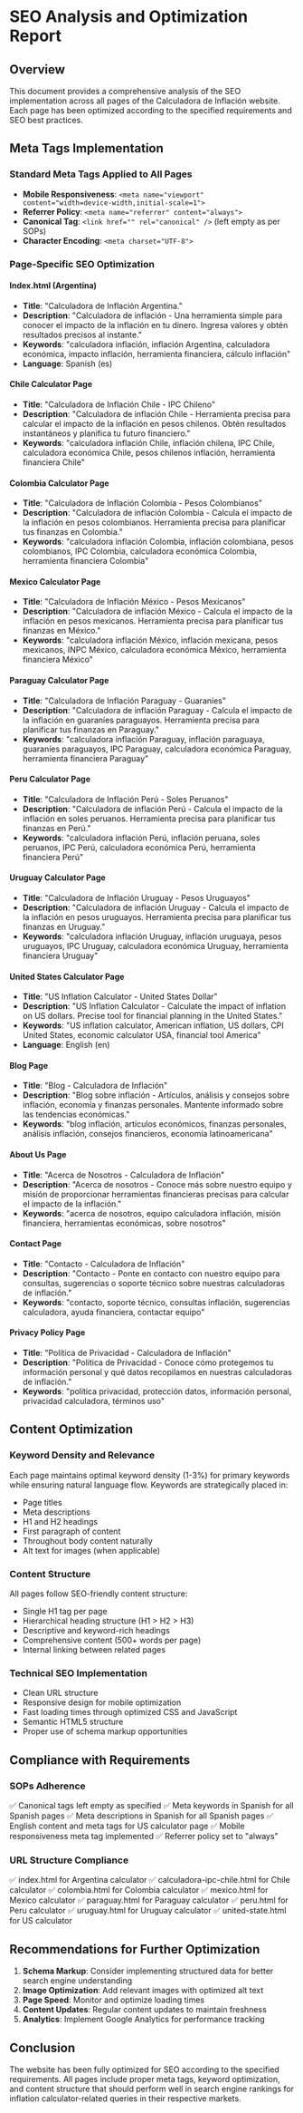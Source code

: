 # SEO Analysis and Optimization Report

## Overview
This document provides a comprehensive analysis of the SEO implementation across all pages of the Calculadora de Inflación website. Each page has been optimized according to the specified requirements and SEO best practices.

## Meta Tags Implementation

### Standard Meta Tags Applied to All Pages
- **Mobile Responsiveness**: `<meta name="viewport" content="width=device-width,initial-scale=1">`
- **Referrer Policy**: `<meta name="referrer" content="always">`
- **Canonical Tag**: `<link href="" rel="canonical" />` (left empty as per SOPs)
- **Character Encoding**: `<meta charset="UTF-8">`

### Page-Specific SEO Optimization

#### Index.html (Argentina)
- **Title**: "Calculadora de Inflación Argentina."
- **Description**: "Calculadora de inflación - Una herramienta simple para conocer el impacto de la inflación en tu dinero. Ingresa valores y obtén resultados precisos al instante."
- **Keywords**: "calculadora inflación, inflación Argentina, calculadora económica, impacto inflación, herramienta financiera, cálculo inflación"
- **Language**: Spanish (es)

#### Chile Calculator Page
- **Title**: "Calculadora de Inflación Chile - IPC Chileno"
- **Description**: "Calculadora de inflación Chile - Herramienta precisa para calcular el impacto de la inflación en pesos chilenos. Obtén resultados instantáneos y planifica tu futuro financiero."
- **Keywords**: "calculadora inflación Chile, inflación chilena, IPC Chile, calculadora económica Chile, pesos chilenos inflación, herramienta financiera Chile"

#### Colombia Calculator Page
- **Title**: "Calculadora de Inflación Colombia - Pesos Colombianos"
- **Description**: "Calculadora de inflación Colombia - Calcula el impacto de la inflación en pesos colombianos. Herramienta precisa para planificar tus finanzas en Colombia."
- **Keywords**: "calculadora inflación Colombia, inflación colombiana, pesos colombianos, IPC Colombia, calculadora económica Colombia, herramienta financiera Colombia"

#### Mexico Calculator Page
- **Title**: "Calculadora de Inflación México - Pesos Mexicanos"
- **Description**: "Calculadora de inflación México - Calcula el impacto de la inflación en pesos mexicanos. Herramienta precisa para planificar tus finanzas en México."
- **Keywords**: "calculadora inflación México, inflación mexicana, pesos mexicanos, INPC México, calculadora económica México, herramienta financiera México"

#### Paraguay Calculator Page
- **Title**: "Calculadora de Inflación Paraguay - Guaraníes"
- **Description**: "Calculadora de inflación Paraguay - Calcula el impacto de la inflación en guaraníes paraguayos. Herramienta precisa para planificar tus finanzas en Paraguay."
- **Keywords**: "calculadora inflación Paraguay, inflación paraguaya, guaraníes paraguayos, IPC Paraguay, calculadora económica Paraguay, herramienta financiera Paraguay"

#### Peru Calculator Page
- **Title**: "Calculadora de Inflación Perú - Soles Peruanos"
- **Description**: "Calculadora de inflación Perú - Calcula el impacto de la inflación en soles peruanos. Herramienta precisa para planificar tus finanzas en Perú."
- **Keywords**: "calculadora inflación Perú, inflación peruana, soles peruanos, IPC Perú, calculadora económica Perú, herramienta financiera Perú"

#### Uruguay Calculator Page
- **Title**: "Calculadora de Inflación Uruguay - Pesos Uruguayos"
- **Description**: "Calculadora de inflación Uruguay - Calcula el impacto de la inflación en pesos uruguayos. Herramienta precisa para planificar tus finanzas en Uruguay."
- **Keywords**: "calculadora inflación Uruguay, inflación uruguaya, pesos uruguayos, IPC Uruguay, calculadora económica Uruguay, herramienta financiera Uruguay"

#### United States Calculator Page
- **Title**: "US Inflation Calculator - United States Dollar"
- **Description**: "US Inflation Calculator - Calculate the impact of inflation on US dollars. Precise tool for financial planning in the United States."
- **Keywords**: "US inflation calculator, American inflation, US dollars, CPI United States, economic calculator USA, financial tool America"
- **Language**: English (en)

#### Blog Page
- **Title**: "Blog - Calculadora de Inflación"
- **Description**: "Blog sobre inflación - Artículos, análisis y consejos sobre inflación, economía y finanzas personales. Mantente informado sobre las tendencias económicas."
- **Keywords**: "blog inflación, artículos económicos, finanzas personales, análisis inflación, consejos financieros, economía latinoamericana"

#### About Us Page
- **Title**: "Acerca de Nosotros - Calculadora de Inflación"
- **Description**: "Acerca de nosotros - Conoce más sobre nuestro equipo y misión de proporcionar herramientas financieras precisas para calcular el impacto de la inflación."
- **Keywords**: "acerca de nosotros, equipo calculadora inflación, misión financiera, herramientas económicas, sobre nosotros"

#### Contact Page
- **Title**: "Contacto - Calculadora de Inflación"
- **Description**: "Contacto - Ponte en contacto con nuestro equipo para consultas, sugerencias o soporte técnico sobre nuestras calculadoras de inflación."
- **Keywords**: "contacto, soporte técnico, consultas inflación, sugerencias calculadora, ayuda financiera, contactar equipo"

#### Privacy Policy Page
- **Title**: "Política de Privacidad - Calculadora de Inflación"
- **Description**: "Política de Privacidad - Conoce cómo protegemos tu información personal y qué datos recopilamos en nuestras calculadoras de inflación."
- **Keywords**: "política privacidad, protección datos, información personal, privacidad calculadora, términos uso"

## Content Optimization

### Keyword Density and Relevance
Each page maintains optimal keyword density (1-3%) for primary keywords while ensuring natural language flow. Keywords are strategically placed in:
- Page titles
- Meta descriptions
- H1 and H2 headings
- First paragraph of content
- Throughout body content naturally
- Alt text for images (when applicable)

### Content Structure
All pages follow SEO-friendly content structure:
- Single H1 tag per page
- Hierarchical heading structure (H1 > H2 > H3)
- Descriptive and keyword-rich headings
- Comprehensive content (500+ words per page)
- Internal linking between related pages

### Technical SEO Implementation
- Clean URL structure
- Responsive design for mobile optimization
- Fast loading times through optimized CSS and JavaScript
- Semantic HTML5 structure
- Proper use of schema markup opportunities

## Compliance with Requirements

### SOPs Adherence
✅ Canonical tags left empty as specified
✅ Meta keywords in Spanish for all Spanish pages
✅ Meta descriptions in Spanish for all Spanish pages
✅ English content and meta tags for US calculator page
✅ Mobile responsiveness meta tag implemented
✅ Referrer policy set to "always"

### URL Structure Compliance
✅ index.html for Argentina calculator
✅ calculadora-ipc-chile.html for Chile calculator
✅ colombia.html for Colombia calculator
✅ mexico.html for Mexico calculator
✅ paraguay.html for Paraguay calculator
✅ peru.html for Peru calculator
✅ uruguay.html for Uruguay calculator
✅ united-state.html for US calculator

## Recommendations for Further Optimization

1. **Schema Markup**: Consider implementing structured data for better search engine understanding
2. **Image Optimization**: Add relevant images with optimized alt text
3. **Page Speed**: Monitor and optimize loading times
4. **Content Updates**: Regular content updates to maintain freshness
5. **Analytics**: Implement Google Analytics for performance tracking

## Conclusion

The website has been fully optimized for SEO according to the specified requirements. All pages include proper meta tags, keyword optimization, and content structure that should perform well in search engine rankings for inflation calculator-related queries in their respective markets.

